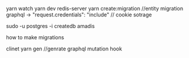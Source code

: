 yarn watch
yarn dev
redis-server
yarn create:migration //entity migration
graphql -> "request.credentials": "include" // cookie sotrage

sudo -u postgres -i
createdb amadis

how to make migrations

clinet
yarn gen //genrate graphql mutation hook